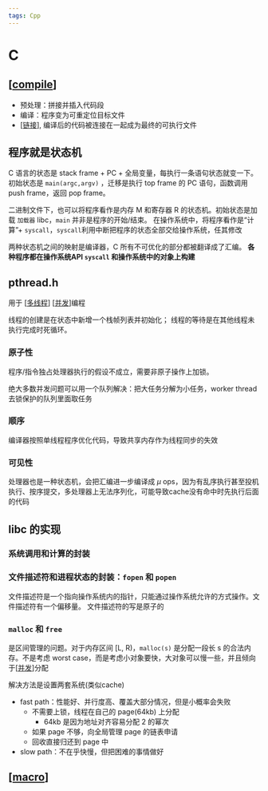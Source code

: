 ```yaml
---
tags: Cpp
---
```

# C

## [[compile]]

- 预处理：拼接并插入代码段
- 编译：程序变为可重定位目标文件
- [[链接]], 编译后的代码被连接在一起成为最终的可执行文件

## 程序就是状态机

C 语言的状态是 stack frame + PC + 全局变量，每执行一条语句状态就变一下。
初始状态是 `main(argc,argv)` ，迁移是执行 top frame 的 PC 语句，函数调用 push frame，返回 pop frame。

二进制文件下，也可以将程序看作是内存 M 和寄存器 R 的状态机。初始状态是加载 `加载器` libc，`main` 并非是程序的开始/结束。
在操作系统中，将程序看作是“计算”+ `syscall`，`syscall`利用中断把程序的状态全部交给操作系统，任其修改

两种状态机之间的映射是编译器，C 所有不可优化的部分都被翻译成了汇编。
**各种程序都在操作系统API `syscall` 和操作系统中的对象上构建**

## pthread.h

用于 [[多线程]] [[并发]]编程

线程的创建是在状态中新增一个栈帧列表并初始化；
线程的等待是在其他线程未执行完成时死循环。

### 原子性

程序/指令独占处理器执行的假设不成立，需要非原子操作上加锁。

绝大多数并发问题可以用一个队列解决：把大任务分解为小任务，worker thread去锁保护的队列里面取任务

### 顺序

编译器按照单线程程序优化代码，导致共享内存作为线程同步的失效

### 可见性

处理器也是一种状态机，会把汇编进一步编译成 $\mu$ ops，因为有乱序执行甚至投机执行、按序提交，多处理器上无法序列化，可能导致cache没有命中时先执行后面的代码

## libc 的实现

### 系统调用和计算的封装

### 文件描述符和进程状态的封装：`fopen` 和 `popen`

文件描述符是一个指向操作系统内的指针，只能通过操作系统允许的方式操作。文件描述符有一个偏移量。
文件描述符的写是原子的

### `malloc` 和 `free`

是区间管理的问题。对于内存区间 [L, R)，`malloc(s)` 是分配一段长 s 的合法内存。不是考虑 worst case，而是考虑小对象要快，大对象可以慢一些，并且倾向于[[并发]]分配

解决方法是设置两套系统(类似cache)

- fast path：性能好、并行度高、覆盖大部分情况，但是小概率会失败
  - 不需要上锁，线程在自己的 page(64kb) 上分配
    - 64kb 是因为地址对齐容易分配 2 的幂次
  - 如果 page 不够，向全局管理 page 的链表申请
  - 回收直接归还到 page 中
- slow path：不在乎快慢，但把困难的事情做好

## [[macro]]

[//begin]: # "Autogenerated link references for markdown compatibility"
[compile]: ../compilers/compile.md "编译原理"
[链接]: ../csapp/程序的结构/链接.md "链接"
[多线程]: ../python/multitasks/多线程.md "多线程"
[并发]: ../csapp/程序的通信/并发.md "并发"
[macro]: macro.md "macro"
[//end]: # "Autogenerated link references"
